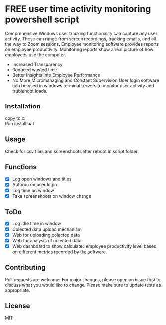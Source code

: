 # FREE user time activity monitoring powershell script
Comprehensive Windows user tracking functionality can capture any user activity. These can range from screen recordings, tracking emails, and all the way to Zoom sessions.
Employee monitoring software provides reports on employee productivity. Monitoring reports show a real picture of how employees use the computer.
* Increased Transparency
* Reduced wasted time
* Better Insights Into Employee Performance
* No More Micromanaging and Constant Supervision
User login software can be used in windows terminal servers to monitor user activity and trublehoot loads.
## Installation
copy to c:\
Run install.bat

## Usage
Check for csv files and screenshoots after reboot in script folder.

## Functions
+ [x] Log open windows and titles
+ [x] Autorun on user login
+ [x] Log time on window
+ [x] Take screenshoots on window change

## ToDo
- [x] Log idle time in window
- [x] Colected data upload mechanism
- [x] Web for uploading colected data
- [x] Web for analysis of colected data
- [x] Web dashboard to show calculated employee productivity level based on different metrics recorded by the software.

## Contributing
Pull requests are welcome. For major changes, please open an issue first to discuss what you would like to change.
Please make sure to update tests as appropriate.

## License
[MIT](https://choosealicense.com/licenses/mit/)
